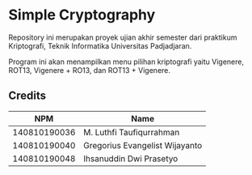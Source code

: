 # Simple Cryptography

Repository ini merupakan proyek ujian akhir semester dari praktikum Kriptografi, Teknik Informatika Universitas Padjadjaran.

Program ini akan menampilkan menu pilihan kriptografi yaitu Vigenere, ROT13, Vigenere + RO13, dan ROT13 + Vigenere. 

## Credits
| NPM | Name |
| - | - |
| 140810190036 | M. Luthfi Taufiqurrahman |
| 140810190040 | Gregorius Evangelist Wijayanto |
| 140810190048 | Ihsanuddin Dwi Prasetyo |